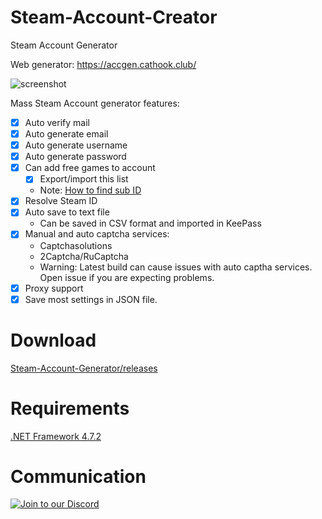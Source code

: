 # Steam-Account-Creator
Steam Account Generator

Web generator: https://accgen.cathook.club/

![screenshot](https://i.imgur.com/e1kIgzl.png)

Mass Steam Account generator features:
- [x] Auto verify mail
- [x] Auto generate email
- [x] Auto generate username
- [x] Auto generate password
- [x] Can add free games to account
  - [x] Export/import this list
  - Note: [How to find sub ID](https://github.com/EarsKilla/Steam-Account-Generator/wiki/Find-sub-ID)
- [x] Resolve Steam ID
- [x] Auto save to text file
  - Can be saved in CSV format and imported in KeePass
- [x] Manual and auto captcha services:
  - Captchasolutions
  - 2Captcha/RuCaptcha
  - Warning: Latest build can cause issues with auto captha services.
  Open issue if you are expecting problems.
- [x] Proxy support
- [x] Save most settings in JSON file.

# Download
[Steam-Account-Generator/releases](https://github.com/EarsKilla/Steam-Account-Generator/releases)

# Requirements
[.NET Framework 4.7.2](https://dotnet.microsoft.com/download/dotnet-framework-runtime/net472)

# Communication
[![Join to our Discord](https://discordapp.com/api/guilds/557374041409716224/widget.png?style=banner2)](https://discord.gg/R96F2DA)
